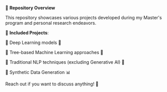 📂 **Repository Overview**

This repository showcases various projects developed during my Master's program and personal research endeavors.


📌 **Included Projects**:

🔹 Deep Learning models 🧠

🔹 Tree-based Machine Learning approaches 🌳

🔹 Traditional NLP techniques (excluding Generative AI) 📝

🔹 Synthetic Data Generation 📊

Reach out if you want to discuss anything! 🚀
